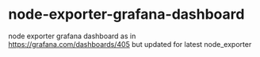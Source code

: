 # node-exporter-grafana-dashboard
node exporter grafana dashboard as in https://grafana.com/dashboards/405 but updated for latest node_exporter
